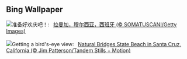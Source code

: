 ## Bing Wallpaper
![](https://www.bing.com/th?id=OHR.SardineBurial_ZH-CN9563091726_UHD.jpg&w=1000)准备好欢庆吧！:&nbsp;&ensp;[拉曼加，穆尔西亚，西班牙 (© SOMATUSCANI/Getty Images)](https://www.bing.com/th?id=OHR.SardineBurial_ZH-CN9563091726_UHD.jpg)
<br><br/>
![](https://www.bing.com/th?id=OHR.CormorantBridge_EN-US1902862286_UHD.jpg&w=1000)Getting a bird's-eye view:&nbsp;&ensp;[Natural Bridges State Beach in Santa Cruz, California (© Jim Patterson/Tandem Stills + Motion)](https://www.bing.com/th?id=OHR.CormorantBridge_EN-US1902862286_UHD.jpg)
<br><br/>
